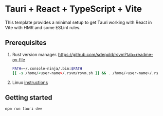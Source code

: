 # Tauri + React + TypeScript + Vite

This template provides a minimal setup to get Tauri working with React in Vite with HMR and some ESLint rules.

## Prerequisites

1. Rust version manager. https://github.com/sdepold/rsvm?tab=readme-ov-file

    ```bash
    PATH=~/.console-ninja/.bin:$PATH
    [[ -s /home/<user-name>/.rsvm/rsvm.sh ]] && . /home/<user-name>/.rsvm/rsvm.sh
    ```

2. Linux [instructions](https://tauri.app/v1/guides/getting-started/prerequisites#setting-up-linux)

## Getting started

`npm run tauri dev`
